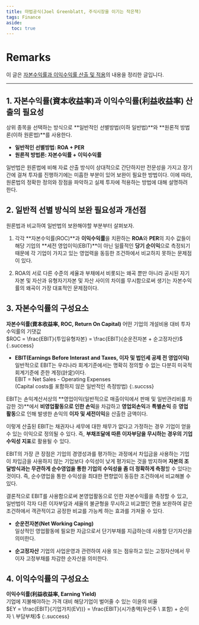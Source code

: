 ```yaml
---
title: 마법공식(Joel Greenblatt, 주식시장을 이기는 작은책)
tags: Finance
aside:
  toc: true
---
```


# Remarks
이 글은 [자본수익률과 이익수익률 산출 및 적용](http://www.selffund.co.kr/magicstock/magicstock_04.asp)의 내용을 정리한 글입니다.

<!--more-->

---

## 1. 자본수익률(資本收益率)과 이익수익률(利益收益率) 산출의 필요성
상위 종목을 선택하는 방식으로 **일반적인 선별방법(이하 일반법)**와 **원론적 방법론(이하 원론법)**를 사용한다.
- **일반적인 선별방법: ROA + PER**
- **원론적 방법론: 자본수익률 + 이익수익률**

일반법은 원론법에 비해 자료 산출 방식이 상대적으로 간단하지만 전문성을 가지고 장기간에 걸쳐 투자를 진행하기에는 미흡한 부분이 있어 보완이 필요한 방법이다. 이에 따라, 원론법의 정확한 정의와 장점을 파악하고 실제 투자에 적용하는 방법에 대해 설명하려 한다.


## 2. 일반적 선별 방식의 보완 필요성과 개선점
원론법과 비교하여 일반법의 보완해야할 부분부터 살펴보자.  

1. 각각 **자본수익률(ROC)**과 **이익수익률**을 치환하는 **ROA**와 **PER**의 지수 값들이 해당 기업의 **세전 영업이익(EBIT)**이 아닌 일률적인 **당기 순이익**으로 측정되기 때문에 각 기업이 가지고 있는 영업력을 동등한 조건하에서 비교하지 못하는 문제점이 있다.

2. ROA의 서로 다른 수준의 세율과 부채에서 비롯되는 왜곡 뿐만 아니라 공시된 자기 자본 및 자산과 유형자기자본 및 자산 사이의 차이를 무시함으로써 생기는 자본수익률의 왜곡이 가장 대표적인 문제점이다.


## 3. 자본수익률의 구성요소

**자본수익률(資本收益率, ROC, Return On Capital)**
어떤 기업의 개설비용 대비 투자수익률의 기댓값  
$ROC = \frac{EBIT}{투입유형자본} = \frac{EBIT}{순운전자본 + 순고정자산}$
{:.success}
  
- **EBIT(Earnings Before Interast and Taxes, 이자 및 법인세 공제 전 영업이익)**  
일반적으로 EBIT는 우리나라 회계기준에서는 명확히 정의할 수 없는 다분히 미국적 회계기준에 준한 계정(計定)이다.  
EBIT = Net Sales - Operating Expenses  
(Capital costs를 포함하지 않은 일반적인 측정방법)
{:.succss}

EBIT는 손익계산서상의 **영업이익(일반적으로 매출이익에서 판매 및 일반관리비를 차감한 것)**에서 **비영업활동으로 인한 손익**을 차감하고 **영업외손익**과 **특별손익** 중 **영업활동**으로 인해 발생한 손익의 **이자 및 세전이익**을 산출한 금액이다.  

이렇게 산출된 EBIT는 채권자나 세무에 대한 채무가 없다고 가정하는 경우 기업이 얻을 수 있는 이익으로 정의될 수 있다. 즉, **부채조달에 따른 이자부담을 무시하는 경우의 기업 수익성 지표**로 활용될 수 있다.

EBIT의 가장 큰 장점은 기업의 경영성과를 평가하는 과정에서 차입금을 사용하는 기업이 차입금을 사용하지 않는 기업보다 수익성이 낮게 평가되는 것을 방지하며 **자본의 조달방식과는 무관하게 순수영업을 통한 기업의 수익성을 좀 더 정확하게 측정**할 수 있다는 것이다. 즉, 순수영업을 통한 수익성을 최대한 편향없이 동등한 조건하에서 비교해볼 수 있다.

결론적으로 EBIT를 사용함으로써 본영업활동으로 인한 자본수익률을 측정할 수 있고, 일반법이 각자 다른 이자부담과 세율의 불균형을 무시하고 비교했던 면을 보완하여 같은 조건하에서 객관적이고 공정한 비교를 가능케 하는 효과를 가져올 수 있다.

- **순운전자본(Net Working Caping)**  
일상적인 영업활동에 필요한 자금으로서 단기부채를 지급하는데 사용할 단기자산을 의미한다.

- **순고정자산**
기업의 사업운영과 관련하여 사용 또는 점유하고 있는 고정자산에서 무이자 고정부채를 차감한 순자산을 의미한다.

  
## 4. 이익수익률의 구성요소

**이익수익률(利益收益率, Earning Yield)**  
기업에 지불해야하는 가격 대비 해당기업이 벌어줄 수 있는 이윤의 비율  
$EY = \frac{EBIT}{기업가치(EV))} = \frac{EBIT}{시가총액(우선주 \ 포함) + 순이자 \ 부담부채}$
{:.success}
